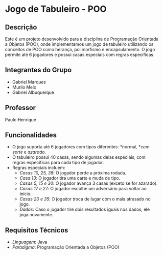 <h1>Jogo de Tabuleiro - POO

## Descrição
Este é um projeto desenvolvido para a disciplina de Programação Orientada a Objetos (POO), onde implementamos um jogo de tabuleiro utilizando os conceitos de POO como herança, polimorfismo e encapsulamento. O jogo permite até 6 jogadores e possui casas especiais com regras específicas.

## Integrantes do Grupo
- Gabriel Marques
- Murilo Melo
- Gabriel Albuquerque

## Professor
Paulo Henrique

## Funcionalidades
- O jogo suporta até 6 jogadores com tipos diferentes: *normal, **com sorte* e *azarado*.
- O tabuleiro possui 40 casas, sendo algumas delas especiais, com regras específicas para cada tipo de jogador.
- Regras especiais incluem:
  - *Casas 10, 25, 38*: O jogador perde a próxima rodada.
  - *Casa 13*: O jogador tira uma carta e muda de tipo.
  - *Casas 5, 15 e 30*: O jogador avança 3 casas (exceto se for azarado).
  - *Casas 17 e 27*: O jogador escolhe um adversário para voltar ao início.
  - *Casas 20 e 35*: O jogador troca de lugar com o mais atrasado no jogo.
  - *Dados*: Caso o jogador tire dois resultados iguais nos dados, ele joga novamente.

## Requisitos Técnicos
- *Linguagem*: Java
- *Paradigma*: Programação Orientada a Objetos (POO)
